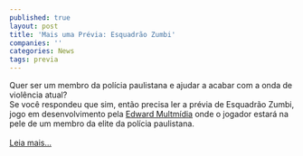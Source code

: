 ```yaml
---
published: true
layout: post
title: 'Mais uma Prévia: Esquadrão Zumbi'
companies: ''
categories: News
tags: previa
---
```

Quer ser um membro da pol&iacute;cia paulistana e ajudar a acabar com a onda de viol&ecirc;ncia atual?<br />Se voc&ecirc; respondeu que sim, ent&atilde;o precisa ler a pr&eacute;via de Esquadr&atilde;o Zumbi, jogo em desenvolvimento pela <a href="{{ site.baseurl }}/index.php?p=cl&amp;t=19&amp;idd=65">Edward Multm&iacute;dia</a>
 onde o jogador estar&aacute; na pele de um membro da elite da pol&iacute;cia paulistana.<br /><br /><a href="{{ site.baseurl }}/index.php?p=c&amp;id=476">Leia mais...</a>

